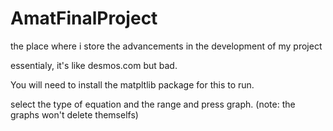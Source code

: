 # AmatFinalProject
the place where i store the advancements in the development of my project

essentialy, it's like desmos.com but bad.

You will need to install the matpltlib package for this to run.

select the type of equation and the range and press graph.
(note: the graphs won't delete themselfs)

